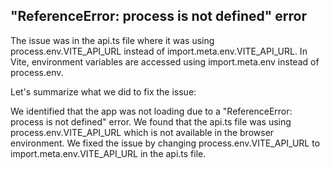 ## "ReferenceError: process is not defined" error
The issue was in the api.ts file where it was using process.env.VITE_API_URL instead of import.meta.env.VITE_API_URL. In Vite, environment variables are accessed using import.meta.env instead of process.env.

Let's summarize what we did to fix the issue:

We identified that the app was not loading due to a "ReferenceError: process is not defined" error.
We found that the api.ts file was using process.env.VITE_API_URL which is not available in the browser environment.
We fixed the issue by changing process.env.VITE_API_URL to import.meta.env.VITE_API_URL in the api.ts file.